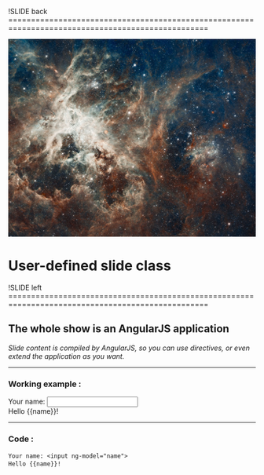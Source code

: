 !SLIDE back ==================================================================================================

![](hubble.jpg)
# User-defined slide class

!SLIDE left ==================================================================================================

## The whole show is an AngularJS application

*Slide content is compiled by AngularJS, so you can use directives, or even extend the application as you want.*

---

### Working example :

<div class="left">
Your name: <input ng-model="name"><br/>
Hello {{name}}!
</div>

---
### Code :

    Your name: <input ng-model="name">
    Hello {{name}}!

